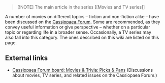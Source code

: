 
> [!NOTE] The main article in the series [[Movies and TV series]]

A number of movies on different topics – fiction and non-fiction alike – have been discussed on the [Cassiopaea Forum](https://cassiopaea.org/forum/index.php). Some are recommended, as they convey useful information or give perspective – whether on a particular topic or regarding life in a broader sense. Occasionally, a TV series may also fall into this category. The ones described on this wiki are listed on this page.

External links
--------------

*   [Cassiopaea Forum board: Movies & Trivia: Picks & Pans](https://cassiopaea.org/forum/index.php/board,29.0.html) (Discussions about movies, TV series, and related issues on the Cassiopaea Forum.)